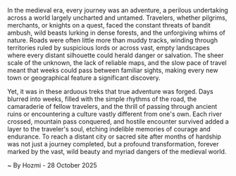 
In the medieval era, every journey was an adventure, a perilous undertaking across a world largely uncharted and untamed. Travelers, whether pilgrims, merchants, or knights on a quest, faced the constant threats of bandit ambush, wild beasts lurking in dense forests, and the unforgiving whims of nature. Roads were often little more than muddy tracks, winding through territories ruled by suspicious lords or across vast, empty landscapes where every distant silhouette could herald danger or salvation. The sheer scale of the unknown, the lack of reliable maps, and the slow pace of travel meant that weeks could pass between familiar sights, making every new town or geographical feature a significant discovery.

Yet, it was in these arduous treks that true adventure was forged. Days blurred into weeks, filled with the simple rhythms of the road, the camaraderie of fellow travelers, and the thrill of passing through ancient ruins or encountering a culture vastly different from one's own. Each river crossed, mountain pass conquered, and hostile encounter survived added a layer to the traveler's soul, etching indelible memories of courage and endurance. To reach a distant city or sacred site after months of hardship was not just a journey completed, but a profound transformation, forever marked by the vast, wild beauty and myriad dangers of the medieval world.

~ By Hozmi - 28 October 2025
